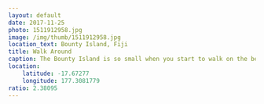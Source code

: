 ```yaml
---
layout: default
date: 2017-11-25
photo: 1511912958.jpg
image: /img/thumb/1511912958.jpg
location_text: Bounty Island, Fiji
title: Walk Around
caption: The Bounty Island is so small when you start to walk on the beach in one direction you get back to your initial point in about 30 minutes! Hahaha so small!
location:
    latitude: -17.67277
    longitude: 177.3081779
ratio: 2.38095
---
```

